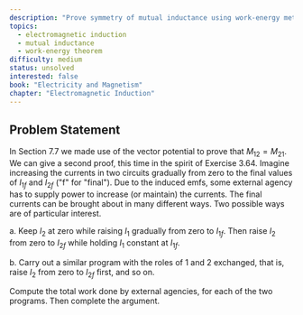 ```yaml
---
description: "Prove symmetry of mutual inductance using work-energy methods"
topics:
  - electromagnetic induction
  - mutual inductance
  - work-energy theorem
difficulty: medium
status: unsolved
interested: false
book: "Electricity and Magnetism"
chapter: "Electromagnetic Induction"
---
```


## Problem Statement
In Section 7.7 we made use of the vector potential to prove that $M_{12} = M_{21}$. We can give a second proof, this time in the spirit of Exercise 3.64. Imagine increasing the currents in two circuits gradually from zero to the final values of $I_{1f}$ and $I_{2f}$ ("f" for "final"). Due to the induced emfs, some external agency has to supply power to increase (or maintain) the currents. The final currents can be brought about in many different ways. Two possible ways are of particular interest.

a. Keep $I_2$ at zero while raising $I_1$ gradually from zero to $I_{1f}$. Then raise $I_2$ from zero to $I_{2f}$ while holding $I_1$ constant at $I_{1f}$.

b. Carry out a similar program with the roles of 1 and 2 exchanged, that is, raise $I_2$ from zero to $I_{2f}$ first, and so on.

Compute the total work done by external agencies, for each of the two programs. Then complete the argument.